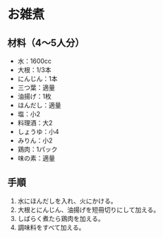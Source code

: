 # お雑煮


## 材料（4〜5人分）
- 水：1600cc
- 大根：1/3本
- にんじん：1本
- 三つ葉：適量
- 油揚げ：1枚
- ほんだし：適量
- 塩：小2
- 料理酒：大2
- しょうゆ：小4
- みりん：小2
- 鶏肉：1パック
- 味の素：適量


## 手順
1. 水にほんだしを入れ、火にかける。
2. 大根とにんじん、油揚げを短冊切りにして加える。
3. しばらく煮たら鶏肉を加える。
4. 調味料をすべて加える。
